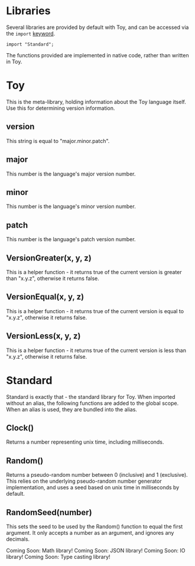 # Libraries

Several libraries are provided by default with Toy, and can be accessed via the `import` [keyword](reference_language.md#Import).

```
import "Standard";
```

The functions provided are implemented in native code, rather than written in Toy.

# Toy

This is the meta-library, holding information about the Toy language itself. Use this for determining version information.

## version

This string is equal to "major.minor.patch".

## major

This number is the language's major version number.

## minor

This number is the language's minor version number.

## patch

This number is the language's patch version number.

## VersionGreater(x, y, z)

This is a helper function - it returns true of the current version is greater than "x.y.z", otherwise it returns false.

## VersionEqual(x, y, z)

This is a helper function - it returns true of the current version is equal to "x.y.z", otherwise it returns false.

## VersionLess(x, y, z)

This is a helper function - it returns true of the current version is less than "x.y.z", otherwise it returns false.

# Standard

Standard is exactly that - the standard library for Toy. When imported without an alias, the following functions are added to the global scope. When an alias is used, they are bundled into the alias.

## Clock()

Returns a number representing unix time, including milliseconds.

## Random()

Returns a pseudo-random number between 0 (inclusive) and 1 (exclusive). This relies on the underlying pseudo-random number generator implementation, and uses a seed based on unix time in milliseconds by default.

## RandomSeed(number)

This sets the seed to be used by the Random() function to equal the first argument. It only accepts a number as an argument, and ignores any decimals.

Coming Soon: Math library!
Coming Soon: JSON library!
Coming Soon: IO library!
Coming Soon: Type casting library!
